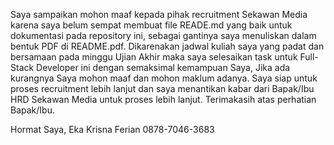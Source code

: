Saya sampaikan mohon maaf kepada pihak recruitment Sekawan Media karena saya belum sempat membuat file READE.md yang baik untuk dokumentasi pada repository ini, sebagai gantinya saya menuliskan dalam bentuk PDF di README.pdf. Dikarenakan jadwal kuliah saya yang padat dan bersamaan pada minggu Ujian Akhir maka saya selesaikan task untuk Full-Stack Developer ini dengan semaksimal kemampuan Saya, Jika ada kurangnya Saya mohon maaf dan mohon maklum adanya. Saya siap untuk proses recruitment lebih lanjut dan saya menantikan kabar dari Bapak/Ibu HRD Sekawan Media untuk proses lebih lanjut. Terimakasih atas perhatian Bapak/Ibu. 

Hormat Saya,
Eka Krisna Ferian
0878-7046-3683
